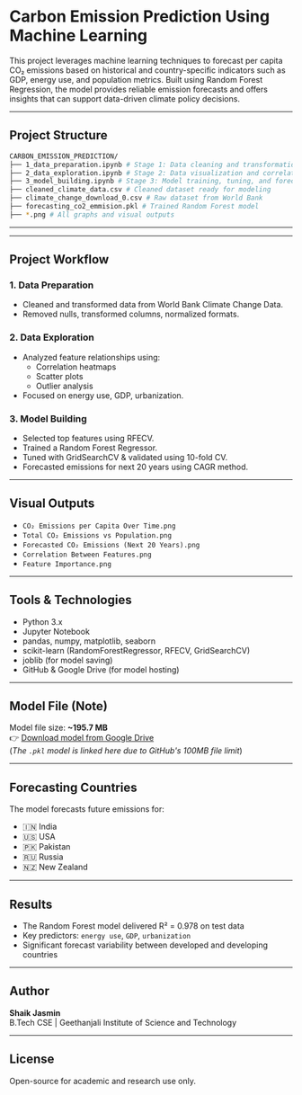 #  Carbon Emission Prediction Using Machine Learning

This project leverages machine learning techniques to forecast per capita CO₂ emissions based on historical and country-specific indicators such as GDP, energy use, and population metrics. Built using Random Forest Regression, the model provides reliable emission forecasts and offers insights that can support data-driven climate policy decisions.

---

##  Project Structure

``` bash
CARBON_EMISSION_PREDICTION/
├── 1_data_preparation.ipynb # Stage 1: Data cleaning and transformation
├── 2_data_exploration.ipynb # Stage 2: Data visualization and correlation analysis
├── 3_model_building.ipynb # Stage 3: Model training, tuning, and forecasting
├── cleaned_climate_data.csv # Cleaned dataset ready for modeling
├── climate_change_download_0.csv # Raw dataset from World Bank
├── forecasting_co2_emmision.pkl # Trained Random Forest model
├── *.png # All graphs and visual outputs

```
---

---

##  Project Workflow

###  1. Data Preparation
- Cleaned and transformed data from World Bank Climate Change Data.
- Removed nulls, transformed columns, normalized formats.

###  2. Data Exploration
- Analyzed feature relationships using:
  - Correlation heatmaps
  - Scatter plots
  - Outlier analysis
- Focused on energy use, GDP, urbanization.

###  3. Model Building
- Selected top features using RFECV.
- Trained a Random Forest Regressor.
- Tuned with GridSearchCV & validated using 10-fold CV.
- Forecasted emissions for next 20 years using CAGR method.

---

##  Visual Outputs

- `CO₂ Emissions per Capita Over Time.png`
- `Total CO₂ Emissions vs Population.png`
- `Forecasted CO₂ Emissions (Next 20 Years).png`
- `Correlation Between Features.png`
- `Feature Importance.png`


---

##  Tools & Technologies

- Python 3.x
- Jupyter Notebook
- pandas, numpy, matplotlib, seaborn
- scikit-learn (RandomForestRegressor, RFECV, GridSearchCV)
- joblib (for model saving)
- GitHub & Google Drive (for model hosting)

---

##  Model File (Note)

Model file size: **~195.7 MB**  
👉 [Download model from Google Drive](https://drive.google.com/file/d/1_WvDkhXWq6GJXtJhdzZ6sTjBpe8b-veG/view?usp=sharing)  
(*The `.pkl` model is linked here due to GitHub's 100MB file limit*)

---

##  Forecasting Countries

The model forecasts future emissions for:
- 🇮🇳 India
- 🇺🇸 USA
- 🇵🇰 Pakistan
- 🇷🇺 Russia
- 🇳🇿 New Zealand

---

##  Results

- The Random Forest model delivered R² = 0.978 on test data
- Key predictors: `energy use`, `GDP`, `urbanization`
- Significant forecast variability between developed and developing countries

---

##  Author

**Shaik Jasmin**  
B.Tech CSE | Geethanjali Institute of Science and Technology  

---

##  License

Open-source for academic and research use only.

